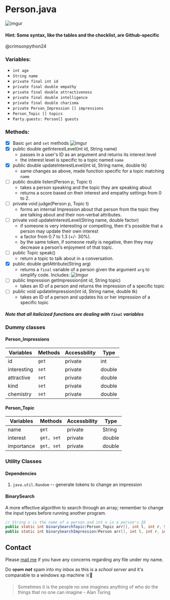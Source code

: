 # Person.java
![imgur](https://i.imgur.com/wpcmfKB.png)
#### Hint: Some syntax, like the tables and the checklist, are Github-specific
@crimsonpython24
### Variables:
* `int age`
* `String name`
* `private final int id`
* `private final double empathy`
* `private final double attractiveness`
* `private final double intelligence`
* `private final double charisma`
* `private Person_Impression [] impressions`
* `Person_Topic [] topics`
* `Party.guests: Person[] guests`

### Methods:
- [x] Basic `get` and `set` methods ![imgur](https://i.imgur.com/Pdg3We6.png)
- [x] public double getInterestLevel(int id, String name)
  - passes in a user's ID as an argument and returns its interest level
  - the interest level is specific to a topic named `name`
- [x] public double updateInterestLevel(int id, String name, double tk)
  - same changes as above, made function specific for a topic matching `name`
- [ ] public double listen(Person p, Topic t)
  - takes a person speaking and the topic they are speaking about
  - returns a score based on their interest and empathy settings from 0 to 2.
- [ ] private void judge(Person p, Topic t)
  - forms an internal Impression about that person from the topic they are talking about and their non-verbal attributes.
- [ ] private void updateInterestLevel(String name, double factor)
  - if someone is very interesting or compelling, then it's possible that a person may update their own interest
  - a factor from 0.7 to 1.3 (+/- 30%).
  - by the same token, if someone really is negative, then they may decrease a person’s enjoyment of that topic.
- [ ] public Topic speak()
  - return a topic to talk about in a conversation.
- [x] public double getAttribute(String arg)
  - returns a `final` variable of a person given the argument `arg` to simplify code. Includes:
    ![Imgur](https://i.imgur.com/jx26xYV.png)
- [ ] public Impression getImpression(int id, String topic)
  - takes an ID of a person and returns the impression of a specific topic
- [ ] public void updateImpression(int id, String name, double tk)
  - takes an ID of a person and updates his or her impression of a specific topic
#### *Note that all italicized functions are dealing with `final` variables*


### Dummy classes
#### Person_Impressions
Variables | Methods | Accessbility | Type
------------ | ------------- | ------------ | -------------
id | `get` | private | int
interesting | `set` | private | double
attractive | `set` | private | double
kind | `set` | private | double
chemistry | `set` | private | double

#### Person_Topic
Variables | Methods | Accessbility | Type
------------ | ------------- | ------------ | -------------
name | `get` | private | String
interest | `get, set` | private | double
importance | `get, set` | private | double

### Utility Classes
#### Dependencies
1. `java.util.Random` -- generate tokens to change an impression
#### BinarySearch
A more effective algorithm to search through an array; remember to change the input types before running another program.

```java
// String x is the name of a person and int x is a person's ID
public static int binarySearchTopic(Person_Topic arr[], int l, int r, String x)
public static int binarySearchImpression(Person arr[], int l, int r, int x)
```
## Contact
Please [mail me](mailto:16064@hcas.com.tw) if you have any concerns regarding any file under my name.

Do ~~spam~~ ***not*** spam into my inbox as this is a _school server_ and it's comparable to a windows xp machine :skull_and_crossbones::shit:

> Sometimes it is the people no one imagines anything of who do the things that no one can imagine - Alan Turing

